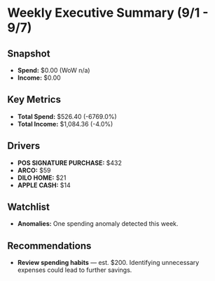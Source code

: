 # Weekly Executive Summary (9/1 - 9/7)
## Snapshot
- **Spend:** $0.00 (WoW n/a)
- **Income:** $0.00
## Key Metrics
- **Total Spend:** $526.40 (-6769.0%)
- **Total Income:** $1,084.36 (-4.0%)
## Drivers
- **POS SIGNATURE PURCHASE:** $432
- **ARCO:** $59
- **DILO HOME:** $21
- **APPLE CASH:** $14
## Watchlist
- **Anomalies:** One spending anomaly detected this week.
## Recommendations
- **Review spending habits** — est. $200. Identifying unnecessary expenses could lead to further savings.
